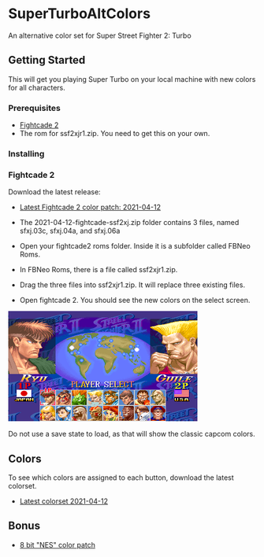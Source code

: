# SuperTurboAltColors
An alternative color set for Super Street Fighter 2: Turbo

## Getting Started
This will get you playing Super Turbo on your local machine with new colors for all characters.

### Prerequisites
 * [Fightcade 2](http://www.fightcade.com/)
 * The rom for ssf2xjr1.zip. You need to get this on your own.
 
### Installing

### Fightcade 2
Download the latest release:
 * [Latest Fightcade 2 color patch: 2021-04-12](roms/Fightcade/2021-04-12-fightcade-ssf2xj.zip?raw=true)
 
* The 2021-04-12-fightcade-ssf2xj.zip folder contains 3 files, named sfxj.03c, sfxj.04a, and sfxj.06a
* Open your fightcade2 roms folder. Inside it is a subfolder called FBNeo Roms. 
* In FBNeo Roms, there is a file called ssf2xjr1.zip.
* Drag the three files into ssf2xjr1.zip. It will replace three existing files.
* Open fightcade 2. You should see the new colors on the select screen.

 ![character select](images/characterselect.png)

Do not use a save state to load, as that will show the classic capcom colors.

## Colors
To see which colors are assigned to each button, download the latest colorset.
 * [Latest colorset  2021-04-12](colorsets/2021-04-12-colorset.zip?raw=true)

## Bonus
* [8 bit "NES" color patch](/roms/Fightcade/bonus/2021-05-25-4colclassic-fightcade-ssf2xj.zip?raw=true)
